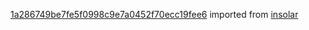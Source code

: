 [1a286749be7fe5f0998c9e7a0452f70ecc19fee6](https://github.com/insolar/insolar/commit/1a286749be7fe5f0998c9e7a0452f70ecc19fee6) imported from [insolar](https://github.com/insolar/insolar)
